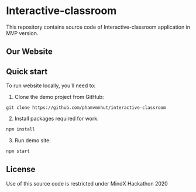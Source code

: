 # Interactive-classroom

This repository contains source code of Interactive-classroom application in MVP version.

## Our Website

## Quick start

To run website locally, you'll need to:

1. Clone the demo project from GitHub:

```
git clone https://github.com/phamvmnhut/interactive-classroom
```

2. Install packages required for work:

```bash
npm install
```

3. Run demo site:

```bash
npm start
```

## License

Use of this source code is restricted under MindX Hackathon 2020
